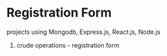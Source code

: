 # Registration Form
projects using Mongodb, Express.js, React.js, Node.js 
1. crude operations - registration form 
